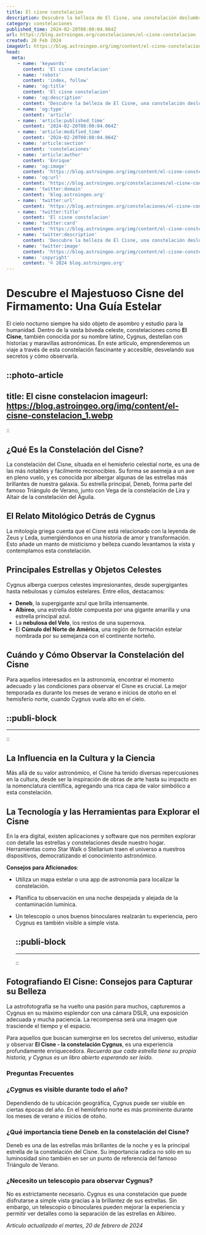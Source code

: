 ```yaml
---
title: El cisne constelacion
description: Descubre la belleza de El Cisne, una constelación deslumbrante. Su historia y estrellas te guiarán a través del cosmos. Explora su esplendor estelar.
category: constelaciones
published_time: 2024-02-20T08:00:04.064Z
url: https://blog.astroingeo.org/constelaciones/el-cisne-constelacion
created: 20 Feb 2024
imageUrl: https://blog.astroingeo.org/img/content/el-cisne-constelacion_1.webp
head:
  meta:
    - name: 'keywords'
      content: 'El cisne constelacion'
    - name: 'robots'
      content: 'index, follow'
    - name: 'og:title'
      content: 'El cisne constelacion'
    - name: 'og:description'
      content: 'Descubre la belleza de El Cisne, una constelación deslumbrante. Su historia y estrellas te guiarán a través del cosmos. Explora su esplendor estelar.'
    - name: 'og:type'
      content: 'article'
    - name: 'article:published_time'
      content: '2024-02-20T08:00:04.064Z'
    - name: 'article:modified_time'
      content: '2024-02-20T08:00:04.064Z'
    - name: 'article:section'
      content: 'constelaciones'
    - name: 'article:author'
      content: 'Enrique'
    - name: 'og:image'
      content: 'https://blog.astroingeo.org/img/content/el-cisne-constelacion_1.webp'
    - name: 'og:url'
      content: 'https://blog.astroingeo.org/constelaciones/el-cisne-constelacion'
    - name: 'twitter:domain'
      content: 'blog.astroingeo.org'
    - name: 'twitter:url'
      content: 'https://blog.astroingeo.org/constelaciones/el-cisne-constelacion'
    - name: 'twitter:title'
      content: 'El cisne constelacion'
    - name: 'twitter:card'
      content: 'https://blog.astroingeo.org/img/content/el-cisne-constelacion_1.webp'
    - name: 'twitter:description'
      content: 'Descubre la belleza de El Cisne, una constelación deslumbrante. Su historia y estrellas te guiarán a través del cosmos. Explora su esplendor estelar.'
    - name: 'twitter:image'
      content: 'https://blog.astroingeo.org/img/content/el-cisne-constelacion_1.webp'
    - name: 'copyright'
      content: '© 2024 blog.astroingeo.org'
---
```

# Descubre el Majestuoso Cisne del Firmamento: Una Guía Estelar

El cielo nocturno siempre ha sido objeto de asombro y estudio para la humanidad. Dentro de la vasta bóveda celeste, constelaciones como **El Cisne**, también conocida por su nombre latino, Cygnus, destellan con historias y maravillas astronómicas. En este artículo, emprenderemos un viaje a través de esta constelación fascinante y accesible, desvelando sus secretos y cómo observarla.


::photo-article
---
title: El cisne constelacion
imageurl: https://blog.astroingeo.org/img/content/el-cisne-constelacion_1.webp
---
::


## ¿Qué Es la Constelación del Cisne?
La constelación del Cisne, situada en el hemisferio celestial norte, es una de las más notables y fácilmente reconocibles. Su forma se asemeja a un ave en pleno vuelo, y es conocida por albergar algunas de las estrellas más brillantes de nuestra galaxia. Su estrella principal, Deneb, forma parte del famoso Triángulo de Verano, junto con Vega de la constelación de Lira y Altair de la constelación del Águila.

## El Relato Mitológico Detrás de Cygnus
La mitología griega cuenta que el Cisne está relacionado con la leyenda de Zeus y Leda, sumergiéndonos en una historia de amor y transformación. Esto añade un manto de misticismo y belleza cuando levantamos la vista y contemplamos esta constelación.

## Principales Estrellas y Objetos Celestes
Cygnus alberga cuerpos celestes impresionantes, desde supergigantes hasta nebulosas y cúmulos estelares. Entre ellos, destacamos:

- **Deneb**, la supergigante azul que brilla intensamente.
- **Albireo**, una estrella doble compuesta por una gigante amarilla y una estrella principal azul.
- La **nebulosa del Velo**, los restos de una supernova.
- El **Cúmulo del Norte de América**, una región de formación estelar nombrada por su semejanza con el continente norteño.

## Cuándo y Cómo Observar la Constelación del Cisne
Para aquellos interesados en la astronomía, encontrar el momento adecuado y las condiciones para observar el Cisne es crucial. La mejor temporada es durante los meses de verano e inicios de otoño en el hemisferio norte, cuando Cygnus vuela alto en el cielo.


  ::publi-block
  ---
  ---
  ::
  
  
## La Influencia en la Cultura y la Ciencia
Más allá de su valor astronómico, el Cisne ha tenido diversas repercusiones en la cultura, desde ser la inspiración de obras de arte hasta su impacto en la nomenclatura científica, agregando una rica capa de valor simbólico a esta constelación.

## La Tecnología y las Herramientas para Explorar el Cisne
En la era digital, existen aplicaciones y software que nos permiten explorar con detalle las estrellas y constelaciones desde nuestro hogar. Herramientas como Star Walk o Stellarium traen el universo a nuestros dispositivos, democratizando el conocimiento astronómico.

**Consejos para Aficionados**:
- Utiliza un mapa estelar o una app de astronomía para localizar la constelación.
- Planifica tu observación en una noche despejada y alejada de la contaminación lumínica.
- Un telescopio o unos buenos binoculares realzarán tu experiencia, pero Cygnus es también visible a simple vista.


  ::publi-block
  ---
  ---
  ::
  
  
## Fotografiando El Cisne: Consejos para Capturar su Belleza
La astrofotografía se ha vuelto una pasión para muchos, capturemos a Cygnus en su máximo esplendor con una cámara DSLR, una exposición adecuada y mucha paciencia. La recompensa será una imagen que trasciende el tiempo y el espacio.

Para aquellos que buscan sumergirse en los secretos del universo, estudiar y observar **El Cisne - la constelación Cygnus**, es una experiencia profundamente enriquecedora. *Recuerda que cada estrella tiene su propia historia, y Cygnus es un libro abierto esperando ser leído.*

### Preguntas Frecuentes

### ¿Cygnus es visible durante todo el año?
Dependiendo de tu ubicación geográfica, Cygnus puede ser visible en ciertas épocas del año. En el hemisferio norte es más prominente durante los meses de verano e inicios de otoño.

### ¿Qué importancia tiene Deneb en la constelación del Cisne?
Deneb es una de las estrellas más brillantes de la noche y es la principal estrella de la constelación del Cisne. Su importancia radica no sólo en su luminosidad sino también en ser un punto de referencia del famoso Triángulo de Verano.

### ¿Necesito un telescopio para observar Cygnus?
No es estrictamente necesario. Cygnus es una constelación que puede disfrutarse a simple vista gracias a la brillantez de sus estrellas. Sin embargo, un telescopio o binoculares pueden mejorar la experiencia y permitir ver detalles como la separación de las estrellas en Albireo.

_Artículo actualizado el martes, 20 de febrero de 2024_